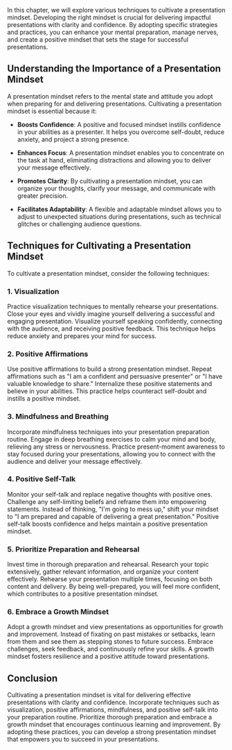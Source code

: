 
In this chapter, we will explore various techniques to cultivate a presentation mindset. Developing the right mindset is crucial for delivering impactful presentations with clarity and confidence. By adopting specific strategies and practices, you can enhance your mental preparation, manage nerves, and create a positive mindset that sets the stage for successful presentations.

**Understanding the Importance of a Presentation Mindset**
----------------------------------------------------------

A presentation mindset refers to the mental state and attitude you adopt when preparing for and delivering presentations. Cultivating a presentation mindset is essential because it:

* **Boosts Confidence**: A positive and focused mindset instills confidence in your abilities as a presenter. It helps you overcome self-doubt, reduce anxiety, and project a strong presence.

* **Enhances Focus**: A presentation mindset enables you to concentrate on the task at hand, eliminating distractions and allowing you to deliver your message effectively.

* **Promotes Clarity**: By cultivating a presentation mindset, you can organize your thoughts, clarify your message, and communicate with greater precision.

* **Facilitates Adaptability**: A flexible and adaptable mindset allows you to adjust to unexpected situations during presentations, such as technical glitches or challenging audience questions.

**Techniques for Cultivating a Presentation Mindset**
-----------------------------------------------------

To cultivate a presentation mindset, consider the following techniques:

### **1. Visualization**

Practice visualization techniques to mentally rehearse your presentations. Close your eyes and vividly imagine yourself delivering a successful and engaging presentation. Visualize yourself speaking confidently, connecting with the audience, and receiving positive feedback. This technique helps reduce anxiety and prepares your mind for success.

### **2. Positive Affirmations**

Use positive affirmations to build a strong presentation mindset. Repeat affirmations such as "I am a confident and persuasive presenter" or "I have valuable knowledge to share." Internalize these positive statements and believe in your abilities. This practice helps counteract self-doubt and instills a positive mindset.

### **3. Mindfulness and Breathing**

Incorporate mindfulness techniques into your presentation preparation routine. Engage in deep breathing exercises to calm your mind and body, relieving any stress or nervousness. Practice present-moment awareness to stay focused during your presentations, allowing you to connect with the audience and deliver your message effectively.

### **4. Positive Self-Talk**

Monitor your self-talk and replace negative thoughts with positive ones. Challenge any self-limiting beliefs and reframe them into empowering statements. Instead of thinking, "I'm going to mess up," shift your mindset to "I am prepared and capable of delivering a great presentation." Positive self-talk boosts confidence and helps maintain a positive presentation mindset.

### **5. Prioritize Preparation and Rehearsal**

Invest time in thorough preparation and rehearsal. Research your topic extensively, gather relevant information, and organize your content effectively. Rehearse your presentation multiple times, focusing on both content and delivery. By being well-prepared, you will feel more confident, which contributes to a positive presentation mindset.

### **6. Embrace a Growth Mindset**

Adopt a growth mindset and view presentations as opportunities for growth and improvement. Instead of fixating on past mistakes or setbacks, learn from them and see them as stepping stones to future success. Embrace challenges, seek feedback, and continuously refine your skills. A growth mindset fosters resilience and a positive attitude toward presentations.

**Conclusion**
--------------

Cultivating a presentation mindset is vital for delivering effective presentations with clarity and confidence. Incorporate techniques such as visualization, positive affirmations, mindfulness, and positive self-talk into your preparation routine. Prioritize thorough preparation and embrace a growth mindset that encourages continuous learning and improvement. By adopting these practices, you can develop a strong presentation mindset that empowers you to succeed in your presentations.

